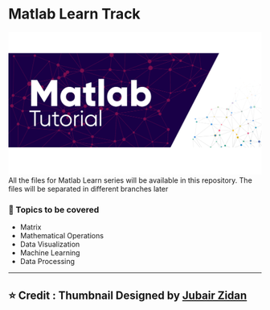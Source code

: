 # Matlab Learn Track
![Matlab Tutorial TM ; Designed by J Zidan](Assets/Slide15.PNG)
All the files for Matlab Learn series will be available in this repository. The files will be separated in different branches later 
### :scroll: Topics to be covered
* Matrix
* Mathematical Operations
* Data Visualization
* Machine Learning
* Data Processing
---
⭐ Credit :
Thumbnail Designed by [Jubair Zidan](https://www.behance.net/jubairzidan99)
----
